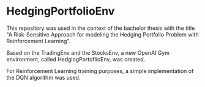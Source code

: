 # HedgingPortfolioEnv
This repository was used in the context of the bachelor thesis with the title "A Risk-Sensitive Approach for modeling the Hedging Portfolio Problem 
with Reinforcement Learning".

Based on the TradingEnv and the StocksEnv, a new OpenAI Gym environment, called HedgingPortoflioEnv, was created.

For Reinforcement Learning training purposes, a simple implementation of the DQN algorithm was used.
